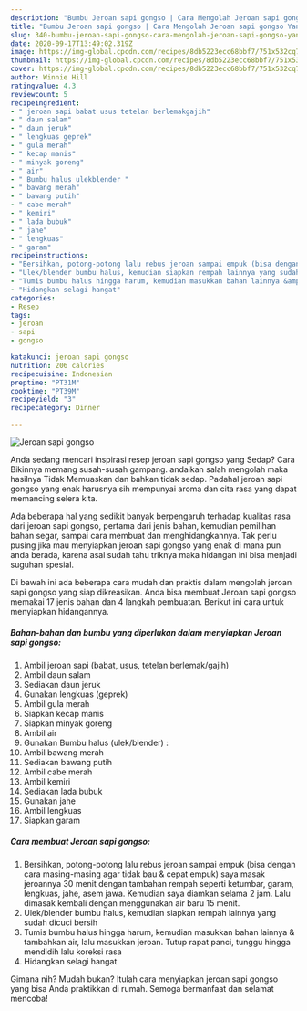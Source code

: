 ```yaml
---
description: "Bumbu Jeroan sapi gongso | Cara Mengolah Jeroan sapi gongso Yang Paling Enak"
title: "Bumbu Jeroan sapi gongso | Cara Mengolah Jeroan sapi gongso Yang Paling Enak"
slug: 340-bumbu-jeroan-sapi-gongso-cara-mengolah-jeroan-sapi-gongso-yang-paling-enak
date: 2020-09-17T13:49:02.319Z
image: https://img-global.cpcdn.com/recipes/8db5223ecc68bbf7/751x532cq70/jeroan-sapi-gongso-foto-resep-utama.jpg
thumbnail: https://img-global.cpcdn.com/recipes/8db5223ecc68bbf7/751x532cq70/jeroan-sapi-gongso-foto-resep-utama.jpg
cover: https://img-global.cpcdn.com/recipes/8db5223ecc68bbf7/751x532cq70/jeroan-sapi-gongso-foto-resep-utama.jpg
author: Winnie Hill
ratingvalue: 4.3
reviewcount: 5
recipeingredient:
- " jeroan sapi babat usus tetelan berlemakgajih"
- " daun salam"
- " daun jeruk"
- " lengkuas geprek"
- " gula merah"
- " kecap manis"
- " minyak goreng"
- " air"
- " Bumbu halus ulekblender "
- " bawang merah"
- " bawang putih"
- " cabe merah"
- " kemiri"
- " lada bubuk"
- " jahe"
- " lengkuas"
- " garam"
recipeinstructions:
- "Bersihkan, potong-potong lalu rebus jeroan sampai empuk (bisa dengan cara masing-masing agar tidak bau &amp; cepat empuk) saya masak jeroannya 30 menit dengan tambahan rempah seperti ketumbar, garam, lengkuas, jahe, asem jawa. Kemudian saya diamkan selama 2 jam. Lalu dimasak kembali dengan menggunakan air baru 15 menit."
- "Ulek/blender bumbu halus, kemudian siapkan rempah lainnya yang sudah dicuci bersih"
- "Tumis bumbu halus hingga harum, kemudian masukkan bahan lainnya &amp; tambahkan air, lalu masukkan jeroan. Tutup rapat panci, tunggu hingga mendidih lalu koreksi rasa"
- "Hidangkan selagi hangat"
categories:
- Resep
tags:
- jeroan
- sapi
- gongso

katakunci: jeroan sapi gongso 
nutrition: 206 calories
recipecuisine: Indonesian
preptime: "PT31M"
cooktime: "PT39M"
recipeyield: "3"
recipecategory: Dinner

---
```



![Jeroan sapi gongso](https://img-global.cpcdn.com/recipes/8db5223ecc68bbf7/751x532cq70/jeroan-sapi-gongso-foto-resep-utama.jpg)

Anda sedang mencari inspirasi resep jeroan sapi gongso yang Sedap? Cara Bikinnya memang susah-susah gampang. andaikan salah mengolah maka hasilnya Tidak Memuaskan dan bahkan tidak sedap. Padahal jeroan sapi gongso yang enak harusnya sih mempunyai aroma dan cita rasa yang dapat memancing selera kita.

Ada beberapa hal yang sedikit banyak berpengaruh terhadap kualitas rasa dari jeroan sapi gongso, pertama dari jenis bahan, kemudian pemilihan bahan segar, sampai cara membuat dan menghidangkannya. Tak perlu pusing jika mau menyiapkan jeroan sapi gongso yang enak di mana pun anda berada, karena asal sudah tahu triknya maka hidangan ini bisa menjadi suguhan spesial.




Di bawah ini ada beberapa cara mudah dan praktis dalam mengolah jeroan sapi gongso yang siap dikreasikan. Anda bisa membuat Jeroan sapi gongso memakai 17 jenis bahan dan 4 langkah pembuatan. Berikut ini cara untuk menyiapkan hidangannya.

<!--inarticleads1-->

##### Bahan-bahan dan bumbu yang diperlukan dalam menyiapkan Jeroan sapi gongso:

1. Ambil  jeroan sapi (babat, usus, tetelan berlemak/gajih)
1. Ambil  daun salam
1. Sediakan  daun jeruk
1. Gunakan  lengkuas (geprek)
1. Ambil  gula merah
1. Siapkan  kecap manis
1. Siapkan  minyak goreng
1. Ambil  air
1. Gunakan  Bumbu halus (ulek/blender) :
1. Ambil  bawang merah
1. Sediakan  bawang putih
1. Ambil  cabe merah
1. Ambil  kemiri
1. Sediakan  lada bubuk
1. Gunakan  jahe
1. Ambil  lengkuas
1. Siapkan  garam




<!--inarticleads2-->

##### Cara membuat Jeroan sapi gongso:

1. Bersihkan, potong-potong lalu rebus jeroan sampai empuk (bisa dengan cara masing-masing agar tidak bau &amp; cepat empuk) saya masak jeroannya 30 menit dengan tambahan rempah seperti ketumbar, garam, lengkuas, jahe, asem jawa. Kemudian saya diamkan selama 2 jam. Lalu dimasak kembali dengan menggunakan air baru 15 menit.
1. Ulek/blender bumbu halus, kemudian siapkan rempah lainnya yang sudah dicuci bersih
1. Tumis bumbu halus hingga harum, kemudian masukkan bahan lainnya &amp; tambahkan air, lalu masukkan jeroan. Tutup rapat panci, tunggu hingga mendidih lalu koreksi rasa
1. Hidangkan selagi hangat




Gimana nih? Mudah bukan? Itulah cara menyiapkan jeroan sapi gongso yang bisa Anda praktikkan di rumah. Semoga bermanfaat dan selamat mencoba!
